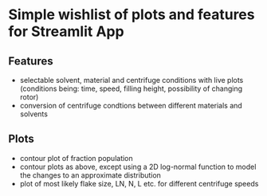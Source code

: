 # Simple wishlist of plots and features for Streamlit App

## Features
* selectable solvent, material and centrifuge conditions with live plots (conditions being: time, speed, filling height, possibility of changing rotor)
* conversion of centrifuge condtions between different materials and solvents

## Plots
* contour plot of fraction population
* contour plots as above, except using a 2D log-normal function to model the changes to an approximate distribution
* plot of most likely flake size, LN, N, L etc. for different centrifuge speeds
